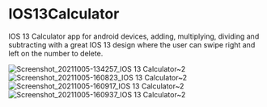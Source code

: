 # IOS13Calculator
IOS 13 Calculator app for android devices,
adding, multiplying, dividing and subtracting with a great IOS 13 design where the user can swipe right and left on the number to delete.

![Screenshot_20211005-134257_IOS 13 Calculator~2](https://user-images.githubusercontent.com/63315306/137896172-7d25e38a-f106-4641-8149-384b6eb25c8c.jpg)
![Screenshot_20211005-160823_IOS 13 Calculator~2](https://user-images.githubusercontent.com/63315306/137897230-6e7d3959-58cf-4c82-bf10-0452d3314765.jpg)
![Screenshot_20211005-160917_IOS 13 Calculator~2](https://user-images.githubusercontent.com/63315306/137897238-550a544d-9f2b-49a4-8af3-c65233c37a04.jpg)
![Screenshot_20211005-160937_IOS 13 Calculator~2](https://user-images.githubusercontent.com/63315306/137897246-f1bc6a0a-541d-438d-aea3-fe28467c976c.jpg)
